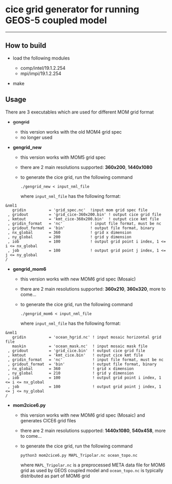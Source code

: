 # cice grid generator for running GEOS-5 coupled model

- - -

## How to build

- load the following modules

   * comp/intel/19.1.2.254 
   * mpi/impi/19.1.2.254 

- make 

## Usage

There are 3 executables which are used for different MOM grid format

- ~~gengrid~~

   * this version works with the old MOM4 grid spec
   * no longer used 

- **gengrid_new**

   * this version works with MOM5 grid spec
   * there are 2 main resolutions supported: **360x200**, **1440x1080**
   * to generate the cice grid, run the following command

       `./gengrid_new < input_nml_file`

     where `input_nml_file` has the following format:

```
&nml1 
   gridin          = 'grid_spec.nc'  !input mom grid spec file
 , gridout         = 'grid_cice-360x200.bin' ! output cice grid file 
 , kmtout          = 'kmt_cice-360x200.bin'  ! output cice kmt file 
 , gridin_format   = 'nc'            ! input file format, must be nc    
 , gridout_format  = 'bin'           ! output file format, binary
 , nx_global       = 360             ! grid x dimension
 , ny_global       = 200             ! grid y dimension
 , iob             = 100             ! output grid point i index, 1 <= i <= nx_global 
 , job             = 100             ! output grid point j index, 1 <= j <= ny_global
/
``` 

- **gengrid_mom6**

   * this version works with new MOM6 grid spec (Mosaic)
   * there are 2 main resolutions supported: **360x210**, **360x320**, more to come...
   * to generate the cice grid, run the following command

       `./gengrid_mom6 < input_nml_file`

     where `input_nml_file` has the following format:

```
&nml1 
   gridin          = 'ocean_hgrid.nc' ! input mosaic horizontal grid file 
   maskin          = 'ocean_mask.nc'  ! input mosaic mask file
 , gridout         = 'grid_cice.bin'  ! output cice grid file 
 , kmtout          = 'kmt_cice.bin'   ! output cice kmt file 
 , gridin_format   = 'nc'             ! input file format, must be nc    
 , gridout_format  = 'bin'            ! output file format, binary
 , nx_global       = 360              ! grid x dimension
 , ny_global       = 210              ! grid y dimension
 , iob             = 100              ! output grid point i index, 1 <= i <= nx_global 
 , job             = 100              ! output grid point j index, 1 <= j <= ny_global
/
``` 
 
 
- **mom2cice6.py**

   * this version works with new MOM6 grid spec (Mosaic) and generates CICE6 grid files
   * there are 2 main resolutions supported: **1440x1080**, **540x458**, more to come...
   * to generate the cice grid, run the following command

       `python3 mom2cice6.py MAPL_Tripolar.nc ocean_topo.nc`

     where `MAPL_Tripolar.nc` is a preprocessed META data file for MOM6 grid as used by GEOS coupled model
     and `ocean_topo.nc` is typically distributed as part of MOM6 grid    
